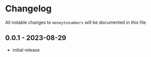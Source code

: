 # Changelog

All notable changes to `moneytonumbers` will be documented in this file

## 0.0.1 - 2023-08-29

- initial release
